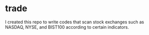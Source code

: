 # trade
I created this repo to write codes that scan stock exchanges such as NASDAQ, NYSE, and BIST100 according to certain indicators.

